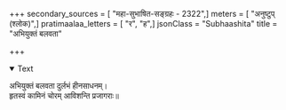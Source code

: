 +++
secondary_sources = [ "महा-सुभाषित-सङ्ग्रहः - 2322",]
meters = [ "अनुष्टुप् (श्लोक)",]
pratimaalaa_letters = [ "र", "ह",]
jsonClass = "Subhaashita"
title = "अभियुक्तं बलवता"

+++

<details open><summary>Text</summary>

अभियुक्तं बलवता दुर्लभं हीनसाधनम्।  
हृतस्वं कामिनं चोरम् आविशन्ति प्रजागराः॥
</details>
